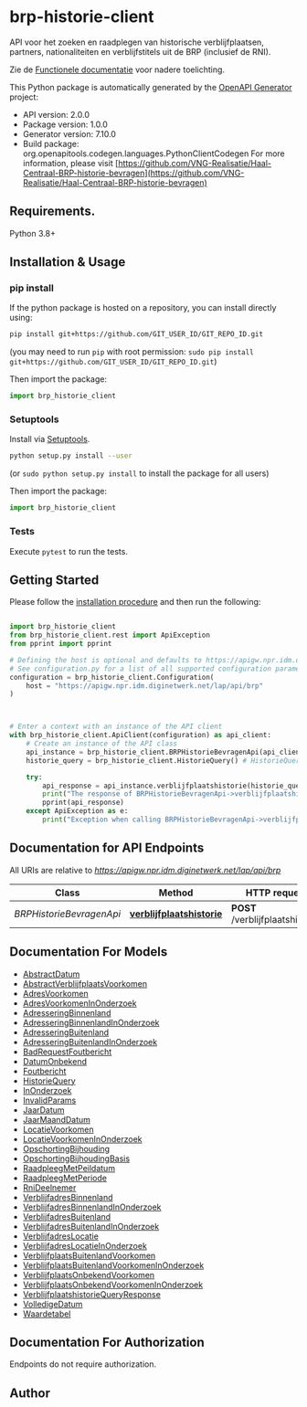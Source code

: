 # brp-historie-client
API voor het zoeken en raadplegen van historische verblijfplaatsen, partners, nationaliteiten en verblijfstitels uit de BRP (inclusief de RNI).

Zie de [Functionele documentatie](https://github.com/VNG-Realisatie/Haal-Centraal-BRP-historie-bevragen/tree/v1.0.0/features) voor nadere toelichting.


This Python package is automatically generated by the [OpenAPI Generator](https://openapi-generator.tech) project:

- API version: 2.0.0
- Package version: 1.0.0
- Generator version: 7.10.0
- Build package: org.openapitools.codegen.languages.PythonClientCodegen
For more information, please visit [https://github.com/VNG-Realisatie/Haal-Centraal-BRP-historie-bevragen](https://github.com/VNG-Realisatie/Haal-Centraal-BRP-historie-bevragen)

## Requirements.

Python 3.8+

## Installation & Usage
### pip install

If the python package is hosted on a repository, you can install directly using:

```sh
pip install git+https://github.com/GIT_USER_ID/GIT_REPO_ID.git
```
(you may need to run `pip` with root permission: `sudo pip install git+https://github.com/GIT_USER_ID/GIT_REPO_ID.git`)

Then import the package:
```python
import brp_historie_client
```

### Setuptools

Install via [Setuptools](http://pypi.python.org/pypi/setuptools).

```sh
python setup.py install --user
```
(or `sudo python setup.py install` to install the package for all users)

Then import the package:
```python
import brp_historie_client
```

### Tests

Execute `pytest` to run the tests.

## Getting Started

Please follow the [installation procedure](#installation--usage) and then run the following:

```python

import brp_historie_client
from brp_historie_client.rest import ApiException
from pprint import pprint

# Defining the host is optional and defaults to https://apigw.npr.idm.diginetwerk.net/lap/api/brp
# See configuration.py for a list of all supported configuration parameters.
configuration = brp_historie_client.Configuration(
    host = "https://apigw.npr.idm.diginetwerk.net/lap/api/brp"
)



# Enter a context with an instance of the API client
with brp_historie_client.ApiClient(configuration) as api_client:
    # Create an instance of the API class
    api_instance = brp_historie_client.BRPHistorieBevragenApi(api_client)
    historie_query = brp_historie_client.HistorieQuery() # HistorieQuery |  (optional)

    try:
        api_response = api_instance.verblijfplaatshistorie(historie_query=historie_query)
        print("The response of BRPHistorieBevragenApi->verblijfplaatshistorie:\n")
        pprint(api_response)
    except ApiException as e:
        print("Exception when calling BRPHistorieBevragenApi->verblijfplaatshistorie: %s\n" % e)

```

## Documentation for API Endpoints

All URIs are relative to *https://apigw.npr.idm.diginetwerk.net/lap/api/brp*

Class | Method | HTTP request | Description
------------ | ------------- | ------------- | -------------
*BRPHistorieBevragenApi* | [**verblijfplaatshistorie**](docs/BRPHistorieBevragenApi.md#verblijfplaatshistorie) | **POST** /verblijfplaatshistorie | 


## Documentation For Models

 - [AbstractDatum](docs/AbstractDatum.md)
 - [AbstractVerblijfplaatsVoorkomen](docs/AbstractVerblijfplaatsVoorkomen.md)
 - [AdresVoorkomen](docs/AdresVoorkomen.md)
 - [AdresVoorkomenInOnderzoek](docs/AdresVoorkomenInOnderzoek.md)
 - [AdresseringBinnenland](docs/AdresseringBinnenland.md)
 - [AdresseringBinnenlandInOnderzoek](docs/AdresseringBinnenlandInOnderzoek.md)
 - [AdresseringBuitenland](docs/AdresseringBuitenland.md)
 - [AdresseringBuitenlandInOnderzoek](docs/AdresseringBuitenlandInOnderzoek.md)
 - [BadRequestFoutbericht](docs/BadRequestFoutbericht.md)
 - [DatumOnbekend](docs/DatumOnbekend.md)
 - [Foutbericht](docs/Foutbericht.md)
 - [HistorieQuery](docs/HistorieQuery.md)
 - [InOnderzoek](docs/InOnderzoek.md)
 - [InvalidParams](docs/InvalidParams.md)
 - [JaarDatum](docs/JaarDatum.md)
 - [JaarMaandDatum](docs/JaarMaandDatum.md)
 - [LocatieVoorkomen](docs/LocatieVoorkomen.md)
 - [LocatieVoorkomenInOnderzoek](docs/LocatieVoorkomenInOnderzoek.md)
 - [OpschortingBijhouding](docs/OpschortingBijhouding.md)
 - [OpschortingBijhoudingBasis](docs/OpschortingBijhoudingBasis.md)
 - [RaadpleegMetPeildatum](docs/RaadpleegMetPeildatum.md)
 - [RaadpleegMetPeriode](docs/RaadpleegMetPeriode.md)
 - [RniDeelnemer](docs/RniDeelnemer.md)
 - [VerblijfadresBinnenland](docs/VerblijfadresBinnenland.md)
 - [VerblijfadresBinnenlandInOnderzoek](docs/VerblijfadresBinnenlandInOnderzoek.md)
 - [VerblijfadresBuitenland](docs/VerblijfadresBuitenland.md)
 - [VerblijfadresBuitenlandInOnderzoek](docs/VerblijfadresBuitenlandInOnderzoek.md)
 - [VerblijfadresLocatie](docs/VerblijfadresLocatie.md)
 - [VerblijfadresLocatieInOnderzoek](docs/VerblijfadresLocatieInOnderzoek.md)
 - [VerblijfplaatsBuitenlandVoorkomen](docs/VerblijfplaatsBuitenlandVoorkomen.md)
 - [VerblijfplaatsBuitenlandVoorkomenInOnderzoek](docs/VerblijfplaatsBuitenlandVoorkomenInOnderzoek.md)
 - [VerblijfplaatsOnbekendVoorkomen](docs/VerblijfplaatsOnbekendVoorkomen.md)
 - [VerblijfplaatsOnbekendVoorkomenInOnderzoek](docs/VerblijfplaatsOnbekendVoorkomenInOnderzoek.md)
 - [VerblijfplaatshistorieQueryResponse](docs/VerblijfplaatshistorieQueryResponse.md)
 - [VolledigeDatum](docs/VolledigeDatum.md)
 - [Waardetabel](docs/Waardetabel.md)


<a id="documentation-for-authorization"></a>
## Documentation For Authorization

Endpoints do not require authorization.


## Author




